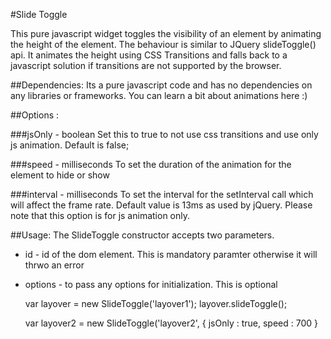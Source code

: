 #Slide Toggle

This pure javascript widget toggles the visibility of an element by animating the height of the element. The behaviour is similar to JQuery slideToggle() api. It animates the height using CSS Transitions and falls back to a javascript solution if transitions are not supported by the browser. 

##Dependencies:
Its a pure javascript code and has no dependencies on any libraries or frameworks. You can learn a bit about animations here :)
 
##Options :

###jsOnly - boolean
Set this to true to not use css transitions and use only js animation. Default is false;

###speed - milliseconds
To set the duration of the animation for the element to hide or show

###interval - milliseconds
To set the interval for the setInterval call which will affect the frame rate. Default value is 13ms as used by jQuery. Please note that this option is for js animation only.

##Usage:
The SlideToggle constructor accepts two parameters.
* id - id of the dom element. This is mandatory paramter otherwise it will thrwo an error
* options - to pass any options for initialization. This is optional

  var layover = new SlideToggle('layover1');
  layover.slideToggle();
  
  var layover2 = new SlideToggle('layover2',  {
                                                jsOnly : true,
                                                speed : 700
                                              }
